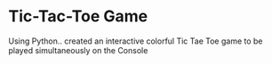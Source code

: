 # Tic-Tac-Toe Game
 Using Python.. created an interactive colorful Tic Tae Toe game to be played simultaneously on the Console 
